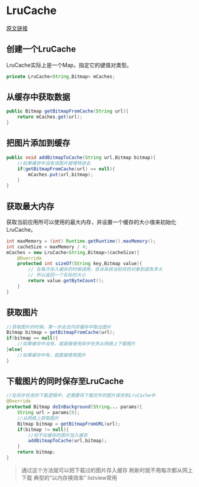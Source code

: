 # LruCache

[原文链接](https://xiaoqizhang.com/2017/12/30/LruCache/)

## 创建一个LruCache

LruCache实际上是一个Map，指定它的键值对类型。

```java
private LruCache<String,Bitmap> mCaches;
```

## 从缓存中获取数据

```java
public Bitmap getBitmapFromCache(String url){
	return mCaches.get(url);
}
```

## 把图片添加到缓存

```java
public void addBitmapToCache(String url,Bitmap bitmap){
	//如果缓存中没有该图片就噗特进去
	if(getBitmapFromCache(url) == null){
		mCaches.put(url,bitmap);
	}
}
```

## 获取最大内存

获取当前应用所可以使用的最大内存，并设置一个缓存的大小值来初始化LruCache。

```java
int maxMemory = (int) Runtime.getRuntime().maxMemory();
int cacheSize = maxMemory / 4;
mCaches = new LruCache<String,Bitmap>(cacheSize){
	@Override
	protected int sizeOf(String key,Bitmap value){
		// 在每次存入缓存的时候调用，告诉系统当前存的对象到底有多大
		// 所以返回一个实际的大小
		return value.getByteCount();
	}
}
```

## 获取图片

```java
//获取图片的时候，第一步会去内存缓存中取出图片
Bitmap bitmap = getBitmapFromCache(url);
if(bitmap == null){
	//如果缓存中没有，就直接使用异步任务从网络上下载图片
}else{
	//如果缓存中有，就直接使用图片
}
```

## 下载图片的同时保存至LruCache

```java
//在异步任务的下载逻辑中，还需要将下载完毕的图片保存到LruCache中
@Override
protected Bitmap doInBackground(String... params){
	String url = params[0];
	//从网络上获取图片
	Bitmap bitmap = getBitmapFromURL(url);
	if(bitmap != null){
		//将不在缓存的图片加入缓存
		addBitmapToCache(url,bitmap);
	}
	return bitmap;
}
```

> 通过这个方法就可以把下载过的图片存入缓存
> 刷新时就不用每次都从网上下载
> 典型的”以内存换效率”
> listview常用